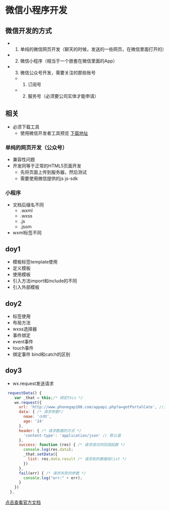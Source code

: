 # 微信小程序开发
## 微信开发的方式
- 1. 单纯的微信网页开发（聊天的时候，发送的一些网页，在微信里面打开的）
- 2. 微信小程序（相当于一个嵌套在微信里面的App）
- 3. 微信公众号开发，需要关注的那些账号
    + 1. 订阅号
    + 2. 服务号（必须要公司实体才能申请）
## 相关
- 必须下载工具
  + 使用微信开发者工具预览 [下载地址](https://mp.weixin.qq.com/debug/wxadoc/dev/devtools/download.html)

### 单纯的网页开发（公众号）
- 兼容性问题
- 开发同等于正常的HTML5页面开发
  + 先将页面上传到服务器，然后测试
  + 需要使用微信提供的js  js-sdk
### 小程序
- 文档后缀名不同
  + .wxml
  + .wxss
  + .js
  + .jsom
- wxml标签不同

## doy1
- 模板标签template使用
- 定义模板
- 使用模板
- 引入方法import和include的不同
- 引入外部模板

## doy2 
- 标签使用
- 布局方法
- wxss选择器
- 事件绑定
- event事件
- touch事件
- 绑定事件 bind和catch的区别
## doy3
- wx.request发送请求
```javascript
 requestData() {
    var _that = this;/* 绑定this */
    wx.request({
      url: 'http://www.phonegap100.com/appapi.php?a=getPortalCate', //接口地址
      data: { /* 请求参数*/
        nmae: '小刘',
        age: '24'
      },
      header: { /* 请求数据的方式 */
        'content-type': 'application/json' // 默认值
      },
      success: function (res) { /* 请求成功的回调函数 */
        console.log(res.data);
        _that.setData({
          list: res.data.result /* 请求到的数据给list */
        })
      },
      fail(err) { /* 请求失败的参数 */
        console.log("err:" + err);
      }
    })
  },
```
[点击查看官方文档](https://mp.weixin.qq.com/debug/wxadoc/dev/api/network-request.html)
